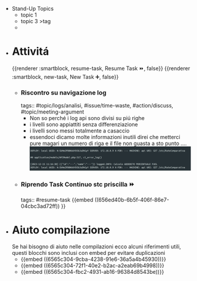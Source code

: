 - Stand-Up Topics
	- topic 1
	- topic 3 >tag
	-
- # Attivitá
  {{renderer :smartblock, resume-task, Resume Task ⏩️, false}} {{renderer :smartblock, new-task, New Task ➕, false}}
	- ### Riscontro su navigazione log
	  tags:: #topic/logs/analisi, #issue/time-waste, #action/discuss, #topic/meeting-argument
		- Non so perché i log api sono divisi su piú righe
		- i livelli sono appiattiti senza differenziazione
		- i livelli sono messi totalmente a casaccio
		- essendoci dicamo molte informazioni inutili direi che metterci pure magari un numero di riga e il file non guasta a sto punto ....
		  ![image.png](../assets/image_1702636292561_0.png)
	- ### Riprendo Task Continuo stc priscilla ⏩️
	  tags:: #resume-task 
	  {{embed ((656ed40b-6b5f-406f-86e7-04cbc3ad72ff)) }}
- # Aiuto compilazione
  Se hai bisogno di aiuto nelle compilazioni ecco alcuni riferimenti utili, questi blocchi sono inclusi con embed per evitare duplicazioni
	- {{embed ((6565c304-9cba-4238-91e6-36a5a4b45930))}}
	- {{embed ((6565c304-72f1-40e2-b2ac-a2eab69b4998))}}
	- {{embed ((6565c304-fbc2-4931-ab16-96384d8543be))}}